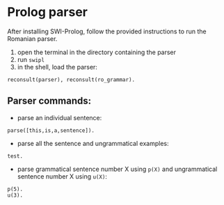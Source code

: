 # Prolog parser

After installing SWI-Prolog, follow the provided instructions to run the Romanian parser.

1. open the terminal in the directory containing the parser
2. run `swipl`
3. in the shell, load the parser: 
```
reconsult(parser), reconsult(ro_grammar).
```

## Parser commands:
- parse an individual sentence:
```
parse([this,is,a,sentence]).
```

- parse all the sentence and ungrammatical examples:
```
test.
```
    
- parse grammatical sentence number X using `p(X)` and ungrammatical sentence number X using `u(X)`:
```
p(5).
u(3).
```


